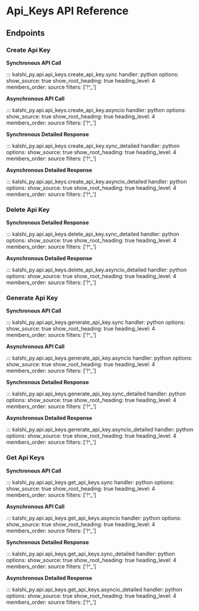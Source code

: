 # Api_Keys API Reference

## Endpoints

### Create Api Key

**Synchronous API Call**

::: kalshi_py.api.api_keys.create_api_key.sync
    handler: python
    options:
      show_source: true
      show_root_heading: true
      heading_level: 4
      members_order: source
      filters: ['!^_']

**Asynchronous API Call**

::: kalshi_py.api.api_keys.create_api_key.asyncio
    handler: python
    options:
      show_source: true
      show_root_heading: true
      heading_level: 4
      members_order: source
      filters: ['!^_']

**Synchronous Detailed Response**

::: kalshi_py.api.api_keys.create_api_key.sync_detailed
    handler: python
    options:
      show_source: true
      show_root_heading: true
      heading_level: 4
      members_order: source
      filters: ['!^_']

**Asynchronous Detailed Response**

::: kalshi_py.api.api_keys.create_api_key.asyncio_detailed
    handler: python
    options:
      show_source: true
      show_root_heading: true
      heading_level: 4
      members_order: source
      filters: ['!^_']

### Delete Api Key

**Synchronous Detailed Response**

::: kalshi_py.api.api_keys.delete_api_key.sync_detailed
    handler: python
    options:
      show_source: true
      show_root_heading: true
      heading_level: 4
      members_order: source
      filters: ['!^_']

**Asynchronous Detailed Response**

::: kalshi_py.api.api_keys.delete_api_key.asyncio_detailed
    handler: python
    options:
      show_source: true
      show_root_heading: true
      heading_level: 4
      members_order: source
      filters: ['!^_']

### Generate Api Key

**Synchronous API Call**

::: kalshi_py.api.api_keys.generate_api_key.sync
    handler: python
    options:
      show_source: true
      show_root_heading: true
      heading_level: 4
      members_order: source
      filters: ['!^_']

**Asynchronous API Call**

::: kalshi_py.api.api_keys.generate_api_key.asyncio
    handler: python
    options:
      show_source: true
      show_root_heading: true
      heading_level: 4
      members_order: source
      filters: ['!^_']

**Synchronous Detailed Response**

::: kalshi_py.api.api_keys.generate_api_key.sync_detailed
    handler: python
    options:
      show_source: true
      show_root_heading: true
      heading_level: 4
      members_order: source
      filters: ['!^_']

**Asynchronous Detailed Response**

::: kalshi_py.api.api_keys.generate_api_key.asyncio_detailed
    handler: python
    options:
      show_source: true
      show_root_heading: true
      heading_level: 4
      members_order: source
      filters: ['!^_']

### Get Api Keys

**Synchronous API Call**

::: kalshi_py.api.api_keys.get_api_keys.sync
    handler: python
    options:
      show_source: true
      show_root_heading: true
      heading_level: 4
      members_order: source
      filters: ['!^_']

**Asynchronous API Call**

::: kalshi_py.api.api_keys.get_api_keys.asyncio
    handler: python
    options:
      show_source: true
      show_root_heading: true
      heading_level: 4
      members_order: source
      filters: ['!^_']

**Synchronous Detailed Response**

::: kalshi_py.api.api_keys.get_api_keys.sync_detailed
    handler: python
    options:
      show_source: true
      show_root_heading: true
      heading_level: 4
      members_order: source
      filters: ['!^_']

**Asynchronous Detailed Response**

::: kalshi_py.api.api_keys.get_api_keys.asyncio_detailed
    handler: python
    options:
      show_source: true
      show_root_heading: true
      heading_level: 4
      members_order: source
      filters: ['!^_']

